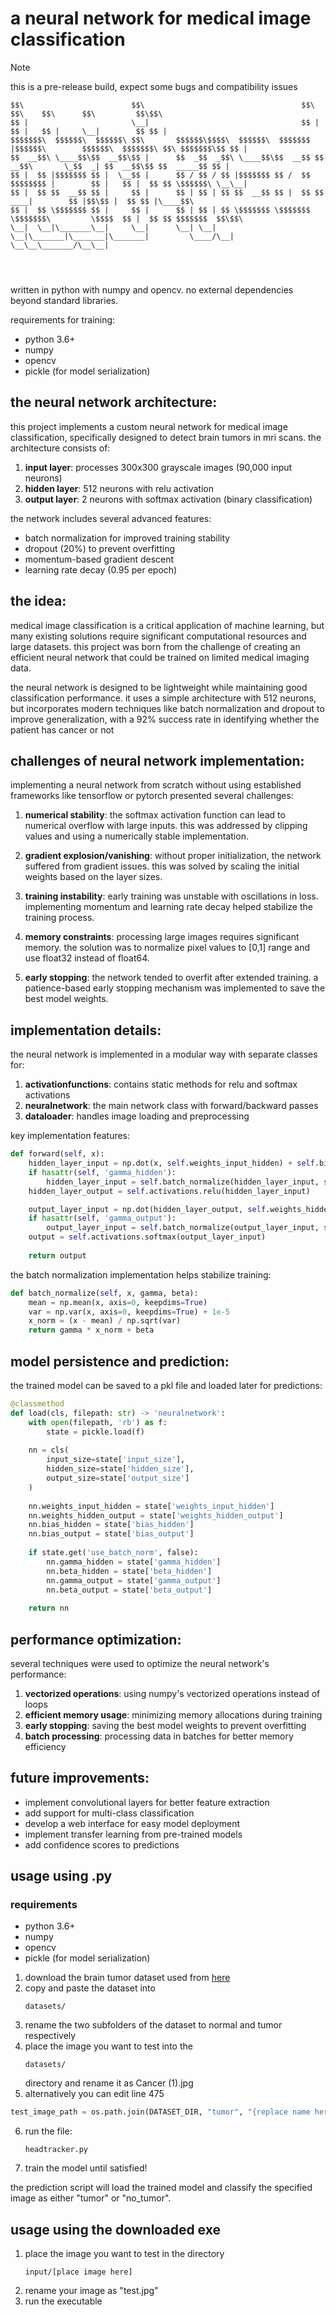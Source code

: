 # **a neural network for medical image classification**

> [!NOTE]
> this is a pre-release build, expect some bugs and compatibility issues

```
$$\                        $$\                                   $$\                  $$\    $$\      $$\         $$\$$\ 
$$ |                       \__|                                  $$ |                 $$ |   $$ |     \__|        $$ $$ |
$$$$$$$\  $$$$$$\  $$$$$$\ $$\       $$$$$$\$$$$\  $$$$$$\  $$$$$$$ |$$$$$$\        $$$$$$\  $$$$$$$\ $$\ $$$$$$$\$$ $$ |
$$  __$$\ \____$$\$$  __$$\$$ |      $$  _$$  _$$\ \____$$\$$  __$$ $$  __$$\       \_$$  _| $$  __$$\$$ $$  _____$$ $$ |
$$ |  $$ |$$$$$$$ $$ |  \__$$ |      $$ / $$ / $$ |$$$$$$$ $$ /  $$ $$$$$$$$ |        $$ |   $$ |  $$ $$ \$$$$$$\ \__\__|
$$ |  $$ $$  __$$ $$ |     $$ |      $$ | $$ | $$ $$  __$$ $$ |  $$ $$   ____|        $$ |$$\$$ |  $$ $$ |\____$$\       
$$ |  $$ \$$$$$$$ $$ |     $$ |      $$ | $$ | $$ \$$$$$$$ \$$$$$$$ \$$$$$$$\         \$$$$  $$ |  $$ $$ $$$$$$$  $$\$$\ 
\__|  \__|\_______\__|     \__|      \__| \__| \__|\_______|\_______|\_______|         \____/\__|  \__\__\_______/\__\__|
                                                                                                                         
                                                                                                                         
                                                                                                                         
```

written in python with numpy and opencv. no external dependencies beyond standard libraries.

requirements for training:
- python 3.6+
- numpy
- opencv
- pickle (for model serialization)

## **the neural network architecture:**

this project implements a custom neural network for medical image classification, specifically designed to detect brain tumors in mri scans. the architecture consists of:

1. **input layer**: processes 300x300 grayscale images (90,000 input neurons)
2. **hidden layer**: 512 neurons with relu activation
3. **output layer**: 2 neurons with softmax activation (binary classification)

the network includes several advanced features:
- batch normalization for improved training stability
- dropout (20%) to prevent overfitting
- momentum-based gradient descent
- learning rate decay (0.95 per epoch)

## **the idea:**

medical image classification is a critical application of machine learning, but many existing solutions require significant computational resources and large datasets. this project was born from the challenge of creating an efficient neural network that could be trained on limited medical imaging data.

the neural network is designed to be lightweight while maintaining good classification performance. it uses a simple architecture with 512 neurons, but incorporates modern techniques like batch normalization and dropout to improve generalization, with a 92% success rate in identifying whether the patient has cancer or not

## **challenges of neural network implementation:**

implementing a neural network from scratch without using established frameworks like tensorflow or pytorch presented several challenges:

1. **numerical stability**: the softmax activation function can lead to numerical overflow with large inputs. this was addressed by clipping values and using a numerically stable implementation.

2. **gradient explosion/vanishing**: without proper initialization, the network suffered from gradient issues. this was solved by scaling the initial weights based on the layer sizes.

3. **training instability**: early training was unstable with oscillations in loss. implementing momentum and learning rate decay helped stabilize the training process.

4. **memory constraints**: processing large images requires significant memory. the solution was to normalize pixel values to [0,1] range and use float32 instead of float64.

5. **early stopping**: the network tended to overfit after extended training. a patience-based early stopping mechanism was implemented to save the best model weights.

## **implementation details:**

the neural network is implemented in a modular way with separate classes for:

1. **activationfunctions**: contains static methods for relu and softmax activations
2. **neuralnetwork**: the main network class with forward/backward passes
3. **dataloader**: handles image loading and preprocessing

key implementation features:

```python
def forward(self, x):
    hidden_layer_input = np.dot(x, self.weights_input_hidden) + self.bias_hidden
    if hasattr(self, 'gamma_hidden'):
        hidden_layer_input = self.batch_normalize(hidden_layer_input, self.gamma_hidden, self.beta_hidden)
    hidden_layer_output = self.activations.relu(hidden_layer_input)

    output_layer_input = np.dot(hidden_layer_output, self.weights_hidden_output) + self.bias_output
    if hasattr(self, 'gamma_output'):
        output_layer_input = self.batch_normalize(output_layer_input, self.gamma_output, self.beta_output)
    output = self.activations.softmax(output_layer_input)
    
    return output
```

the batch normalization implementation helps stabilize training:

```python
def batch_normalize(self, x, gamma, beta):
    mean = np.mean(x, axis=0, keepdims=True)
    var = np.var(x, axis=0, keepdims=True) + 1e-5
    x_norm = (x - mean) / np.sqrt(var)
    return gamma * x_norm + beta
```

## **model persistence and prediction:**

the trained model can be saved to a pkl file and loaded later for predictions:

```python
@classmethod
def load(cls, filepath: str) -> 'neuralnetwork':
    with open(filepath, 'rb') as f:
        state = pickle.load(f)
    
    nn = cls(
        input_size=state['input_size'],
        hidden_size=state['hidden_size'],
        output_size=state['output_size']
    )
    
    nn.weights_input_hidden = state['weights_input_hidden']
    nn.weights_hidden_output = state['weights_hidden_output']
    nn.bias_hidden = state['bias_hidden']
    nn.bias_output = state['bias_output']
    
    if state.get('use_batch_norm', false):
        nn.gamma_hidden = state['gamma_hidden']
        nn.beta_hidden = state['beta_hidden']
        nn.gamma_output = state['gamma_output']
        nn.beta_output = state['beta_output']
    
    return nn
```

## **performance optimization:**

several techniques were used to optimize the neural network's performance:

1. **vectorized operations**: using numpy's vectorized operations instead of loops
2. **efficient memory usage**: minimizing memory allocations during training
3. **early stopping**: saving the best model weights to prevent overfitting
4. **batch processing**: processing data in batches for better memory efficiency

## **future improvements:**

- implement convolutional layers for better feature extraction
- add support for multi-class classification
- develop a web interface for easy model deployment
- implement transfer learning from pre-trained models
- add confidence scores to predictions

## **usage using .py**

### requirements
- python 3.6+
- numpy
- opencv
- pickle (for model serialization)

1. download the brain tumor dataset used from [here](https://www.kaggle.com/datasets/preetviradiya/brian-tumor-dataset)
2. copy and paste the dataset into
   ```
   datasets/
   ```
3. rename the two subfolders of the dataset to normal and tumor respectively
4. place the image you want to test into the
   ```
   datasets/
   ```
   directory and rename it as Cancer (1).jpg
5. alternatively you can edit line 475
  ```python
  test_image_path = os.path.join(DATASET_DIR, "tumor", "{replace name here}.jpg")
  ``` 
   
6. run the file:
   ```
   headtracker.py
   ```
7. train the model until satisfied!

the prediction script will load the trained model and classify the specified image as either "tumor" or "no_tumor".

## **usage using the downloaded exe**

1. place the image you want to test in the directory
   ```
   input/[place image here]
   ```
2. rename your image as "test.jpg"
3. run the executable
